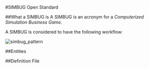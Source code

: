 #SIMBUG Open Standard

##What a SIMBUG is
A SIMBUG is an acronym for a *Computerized Simulation Business Game*.

A SIMBUG is considered to have the following workflow:

![simbug_pattern](https://cloud.githubusercontent.com/assets/13544631/8970933/339c6ed6-3655-11e5-92d7-e32dc0f66b1e.png)


##Entities


##Definition File

